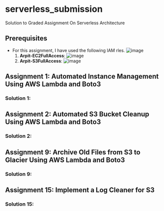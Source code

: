 # serverless_submission
Solution to Graded Assignment On Serverless Architecture

## Prerequisites
- For this assignment, I have used the following IAM rles.
  ![image](https://github.com/user-attachments/assets/05531be4-16df-4e44-872a-f75e1b96106e)
  1. **Arpit-EC2FullAccess**:
     ![image](https://github.com/user-attachments/assets/b7fc3f88-c20a-4a05-aacc-9933ed5b1a05)
  2. **Arpit-S3FullAccess**:
     ![image](https://github.com/user-attachments/assets/6c81262c-5c10-4f88-aaed-997ac445fcd6)

## Assignment 1: Automated Instance Management Using AWS Lambda and Boto3
### Solution 1:



## Assignment 2: Automated S3 Bucket Cleanup Using AWS Lambda and Boto3
### Solution 2:


## Assignment 9: Archive Old Files from S3 to Glacier Using AWS Lambda and Boto3
### Solution 9:


## Assignment 15: Implement a Log Cleaner for S3
### Solution 15:
